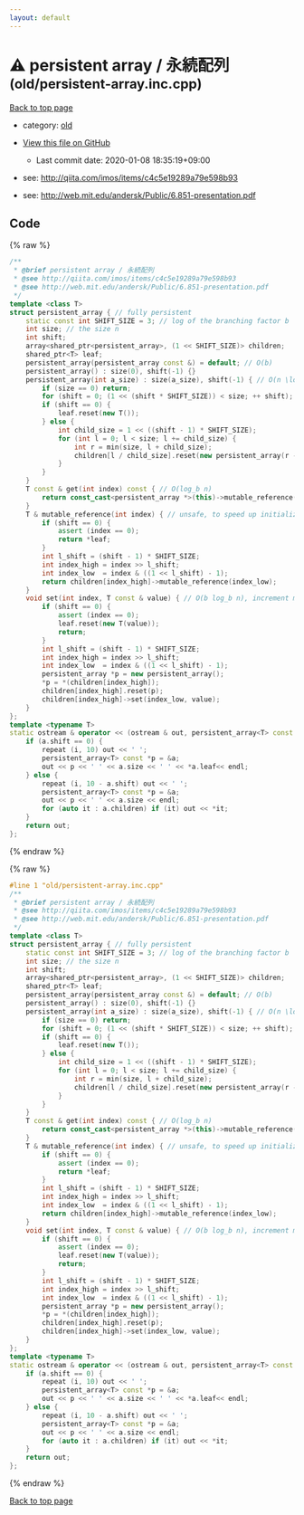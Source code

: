 ```yaml
---
layout: default
---
```


<!-- mathjax config similar to math.stackexchange -->
<script type="text/javascript" async
  src="https://cdnjs.cloudflare.com/ajax/libs/mathjax/2.7.5/MathJax.js?config=TeX-MML-AM_CHTML">
</script>
<script type="text/x-mathjax-config">
  MathJax.Hub.Config({
    TeX: { equationNumbers: { autoNumber: "AMS" }},
    tex2jax: {
      inlineMath: [ ['$','$'] ],
      processEscapes: true
    },
    "HTML-CSS": { matchFontHeight: false },
    displayAlign: "left",
    displayIndent: "2em"
  });
</script>

<script type="text/javascript" src="https://cdnjs.cloudflare.com/ajax/libs/jquery/3.4.1/jquery.min.js"></script>
<script src="https://cdn.jsdelivr.net/npm/jquery-balloon-js@1.1.2/jquery.balloon.min.js" integrity="sha256-ZEYs9VrgAeNuPvs15E39OsyOJaIkXEEt10fzxJ20+2I=" crossorigin="anonymous"></script>
<script type="text/javascript" src="../../assets/js/copy-button.js"></script>
<link rel="stylesheet" href="../../assets/css/copy-button.css" />


# :warning: persistent array / 永続配列 <small>(old/persistent-array.inc.cpp)</small>

<a href="../../index.html">Back to top page</a>

* category: <a href="../../index.html#149603e6c03516362a8da23f624db945">old</a>
* <a href="{{ site.github.repository_url }}/blob/master/old/persistent-array.inc.cpp">View this file on GitHub</a>
    - Last commit date: 2020-01-08 18:35:19+09:00


* see: <a href="http://qiita.com/imos/items/c4c5e19289a79e598b93">http://qiita.com/imos/items/c4c5e19289a79e598b93</a>
* see: <a href="http://web.mit.edu/andersk/Public/6.851-presentation.pdf">http://web.mit.edu/andersk/Public/6.851-presentation.pdf</a>


## Code

<a id="unbundled"></a>
{% raw %}
```cpp
/**
 * @brief persistent array / 永続配列
 * @see http://qiita.com/imos/items/c4c5e19289a79e598b93
 * @see http://web.mit.edu/andersk/Public/6.851-presentation.pdf
 */
template <class T>
struct persistent_array { // fully persistent
    static const int SHIFT_SIZE = 3; // log of the branching factor b
    int size; // the size n
    int shift;
    array<shared_ptr<persistent_array>, (1 << SHIFT_SIZE)> children;
    shared_ptr<T> leaf;
    persistent_array(persistent_array const &) = default; // O(b)
    persistent_array() : size(0), shift(-1) {}
    persistent_array(int a_size) : size(a_size), shift(-1) { // O(n \log_b n + m b \log_b n) for number of update m
        if (size == 0) return;
        for (shift = 0; (1 << (shift * SHIFT_SIZE)) < size; ++ shift);
        if (shift == 0) {
            leaf.reset(new T());
        } else {
            int child_size = 1 << ((shift - 1) * SHIFT_SIZE);
            for (int l = 0; l < size; l += child_size) {
                int r = min(size, l + child_size);
                children[l / child_size].reset(new persistent_array(r - l));
            }
        }
    }
    T const & get(int index) const { // O(log_b n)
        return const_cast<persistent_array *>(this)->mutable_reference(index);
    }
    T & mutable_reference(int index) { // unsafe, to speed up initialization
        if (shift == 0) {
            assert (index == 0);
            return *leaf;
        }
        int l_shift = (shift - 1) * SHIFT_SIZE;
        int index_high = index >> l_shift;
        int index_low  = index & ((1 << l_shift) - 1);
        return children[index_high]->mutable_reference(index_low);
    }
    void set(int index, T const & value) { // O(b log_b n), increment m
        if (shift == 0) {
            assert (index == 0);
            leaf.reset(new T(value));
            return;
        }
        int l_shift = (shift - 1) * SHIFT_SIZE;
        int index_high = index >> l_shift;
        int index_low  = index & ((1 << l_shift) - 1);
        persistent_array *p = new persistent_array();
        *p = *(children[index_high]);
        children[index_high].reset(p);
        children[index_high]->set(index_low, value);
    }
};
template <typename T>
static ostream & operator << (ostream & out, persistent_array<T> const & a) {
    if (a.shift == 0) {
        repeat (i, 10) out << ' ';
        persistent_array<T> const *p = &a;
        out << p << ' ' << a.size << ' ' << *a.leaf<< endl;
    } else {
        repeat (i, 10 - a.shift) out << ' ';
        persistent_array<T> const *p = &a;
        out << p << ' ' << a.size << endl;
        for (auto it : a.children) if (it) out << *it;
    }
    return out;
};

```
{% endraw %}

<a id="bundled"></a>
{% raw %}
```cpp
#line 1 "old/persistent-array.inc.cpp"
/**
 * @brief persistent array / 永続配列
 * @see http://qiita.com/imos/items/c4c5e19289a79e598b93
 * @see http://web.mit.edu/andersk/Public/6.851-presentation.pdf
 */
template <class T>
struct persistent_array { // fully persistent
    static const int SHIFT_SIZE = 3; // log of the branching factor b
    int size; // the size n
    int shift;
    array<shared_ptr<persistent_array>, (1 << SHIFT_SIZE)> children;
    shared_ptr<T> leaf;
    persistent_array(persistent_array const &) = default; // O(b)
    persistent_array() : size(0), shift(-1) {}
    persistent_array(int a_size) : size(a_size), shift(-1) { // O(n \log_b n + m b \log_b n) for number of update m
        if (size == 0) return;
        for (shift = 0; (1 << (shift * SHIFT_SIZE)) < size; ++ shift);
        if (shift == 0) {
            leaf.reset(new T());
        } else {
            int child_size = 1 << ((shift - 1) * SHIFT_SIZE);
            for (int l = 0; l < size; l += child_size) {
                int r = min(size, l + child_size);
                children[l / child_size].reset(new persistent_array(r - l));
            }
        }
    }
    T const & get(int index) const { // O(log_b n)
        return const_cast<persistent_array *>(this)->mutable_reference(index);
    }
    T & mutable_reference(int index) { // unsafe, to speed up initialization
        if (shift == 0) {
            assert (index == 0);
            return *leaf;
        }
        int l_shift = (shift - 1) * SHIFT_SIZE;
        int index_high = index >> l_shift;
        int index_low  = index & ((1 << l_shift) - 1);
        return children[index_high]->mutable_reference(index_low);
    }
    void set(int index, T const & value) { // O(b log_b n), increment m
        if (shift == 0) {
            assert (index == 0);
            leaf.reset(new T(value));
            return;
        }
        int l_shift = (shift - 1) * SHIFT_SIZE;
        int index_high = index >> l_shift;
        int index_low  = index & ((1 << l_shift) - 1);
        persistent_array *p = new persistent_array();
        *p = *(children[index_high]);
        children[index_high].reset(p);
        children[index_high]->set(index_low, value);
    }
};
template <typename T>
static ostream & operator << (ostream & out, persistent_array<T> const & a) {
    if (a.shift == 0) {
        repeat (i, 10) out << ' ';
        persistent_array<T> const *p = &a;
        out << p << ' ' << a.size << ' ' << *a.leaf<< endl;
    } else {
        repeat (i, 10 - a.shift) out << ' ';
        persistent_array<T> const *p = &a;
        out << p << ' ' << a.size << endl;
        for (auto it : a.children) if (it) out << *it;
    }
    return out;
};

```
{% endraw %}

<a href="../../index.html">Back to top page</a>

